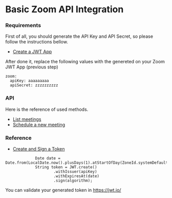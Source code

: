 # Basic Zoom API Integration

### Requirements
First of all, you should generate the API Key and API Secret, so please follow the instructions bellow.

* [Create a JWT App](https://marketplace.zoom.us/docs/guides/build/jwt-app)

After done it, replace the following values with the genereted on your Zoom JWT App (previous step)
```
zoom:
  apiKey: aaaaaaaaa
  apiSecret: zzzzzzzzzz
```

### API
Here is the reference of used methods.

* [List meetings](https://marketplace.zoom.us/docs/api-reference/zoom-api/meetings/meetings)
* [Schedule a new meeting](https://marketplace.zoom.us/docs/api-reference/zoom-api/meetings/meetingcreate)

### Reference
* [Create and Sign a Token](https://github.com/auth0/java-jwt#create-and-sign-a-token)
```Algorithm algorithm = Algorithm.HMAC256(apiSecret);
             Date date = Date.from(LocalDate.now().plusDays(1).atStartOfDay(ZoneId.systemDefault()).toInstant());
             String token = JWT.create()
                     .withIssuer(apiKey)
                     .withExpiresAt(date)
                     .sign(algorithm);
```
You can validate your generated token in https://jwt.io/
